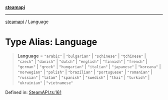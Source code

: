 [**steamapi**](../README.md)

***

[steamapi](../README.md) / Language

# Type Alias: Language

> **Language** = `"arabic"` \| `"bulgarian"` \| `"schinese"` \| `"tchinese"` \| `"czech"` \| `"danish"` \| `"dutch"` \| `"english"` \| `"finnish"` \| `"french"` \| `"german"` \| `"greek"` \| `"hungarian"` \| `"italian"` \| `"japanese"` \| `"koreana"` \| `"norwegian"` \| `"polish"` \| `"brazilian"` \| `"portuguese"` \| `"romanian"` \| `"russian"` \| `"latam"` \| `"spanish"` \| `"swedish"` \| `"thai"` \| `"turkish"` \| `"ukrainian"` \| `"vietnamese"`

Defined in: [SteamAPI.ts:161](https://github.com/xDimGG/node-steamapi/blob/581c07afeb4ac3b12f9edf652025117d15d662af/src/SteamAPI.ts#L161)
